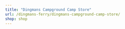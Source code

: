 ```yaml
---
title: "Dingmans Campground Camp Store"
url: /dingmans-ferry/dingmans-campground-camp-store/
shop: shop
---
```

